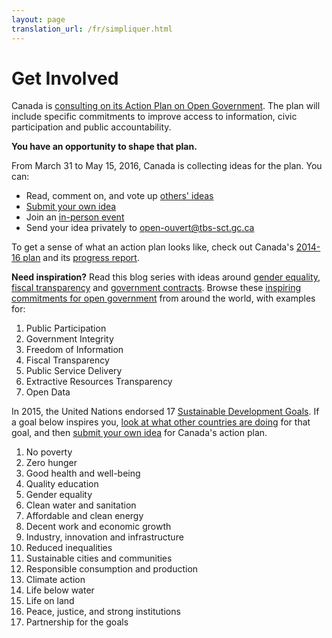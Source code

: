 ```yaml
---
layout: page
translation_url: /fr/simpliquer.html
---
```

# Get Involved

Canada is [consulting on its Action Plan on Open Government](http://open.canada.ca/en/consultations/creating-canadas-action-plan-open-government-2016-18). The plan will include specific commitments to improve access to information, civic participation and public accountability.

**You have an opportunity to shape that plan.**

From March 31 to May 15, 2016, Canada is collecting ideas for the plan. You can:

* Read, comment on, and vote up [others' ideas](http://open.canada.ca/en/consultations/help-shape-canadas-action-plan-open-government-2016-18)
* [Submit your own idea](http://open.canada.ca/en/consultations/suggest-new-idea-action-plan-open-government)
* Join an [in-person event](http://open.canada.ca/en/consultations/person-events)
* Send your idea privately to [open-ouvert@tbs-sct.gc.ca](mailto:open-ouvert@tbs-sct.gc.ca)

To get a sense of what an action plan looks like, check out Canada's [2014-16 plan](http://open.canada.ca/en/content/canadas-action-plan-open-government-2014-16) and its [progress report](http://open.canada.ca/en/commitments).

**Need inspiration?** Read this blog series with ideas around [gender equality](http://www.opengovpartnership.org/blog/laura-neuman/2016/03/08/great-ideas-ogp-action-plans-open-government-whom-committing-women), [fiscal transparency](http://www.opengovpartnership.org/blog/jorge-florez/2016/03/22/great-ideas-ogp-action-plans-follow-money) and [government contracts](http://www.opengovpartnership.org/blog/georg-neumann/2016/03/28/great-ideas-ogp-action-plans-open-contracting). Browse these [inspiring commitments for open government](http://www.opengovpartnership.org/sites/default/files/OGP-Whats-in-the-New-OGP-NAPs-report-web.pdf) from around the world, with examples for:

1. Public Participation
1. Government Integrity
1. Freedom of Information
1. Fiscal Transparency
1. Public Service Delivery
1. Extractive Resources Transparency
1. Open Data

In 2015, the United Nations endorsed 17 [Sustainable Development Goals](https://en.wikipedia.org/wiki/Sustainable_Development_Goals). If a goal below inspires you, [look at what other countries are doing](
http://opengovguide.theideabureau.netdna-cdn.com/wp-content/uploads/2015/10/The-Open-Government-Guide-Special-Edition.pdf) for that goal, and then [submit your own idea](http://open.canada.ca/en/consultations/suggest-new-idea-action-plan-open-government) for Canada's action plan.

1. No poverty
1. Zero hunger
1. Good health and well-being
1. Quality education
1. Gender equality
1. Clean water and sanitation
1. Affordable and clean energy
1. Decent work and economic growth
1. Industry, innovation and infrastructure
1. Reduced inequalities
1. Sustainable cities and communities
1. Responsible consumption and production
1. Climate action
1. Life below water
1. Life on land
1. Peace, justice, and strong institutions
1. Partnership for the goals
